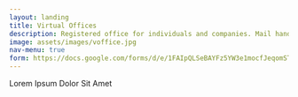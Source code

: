 ```yaml
---
layout: landing
title: Virtual Offices
description: Registered office for individuals and companies. Mail handling, virtual number and meeting room benefits.
image: assets/images/voffice.jpg
nav-menu: true
form: https://docs.google.com/forms/d/e/1FAIpQLSeBAYFz5YW3e1mocfJeqomSTUpgZgyFGBUJCu8mBlMl5N6SVQ/viewform?embedded=true
---
```


Lorem Ipsum Dolor Sit Amet
